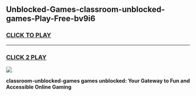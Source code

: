 
## Unblocked-Games-classroom-unblocked-games-Play-Free-bv9i6
<h3>
<a href="https://premium76.site?title=classroom-unblocked-games&ref=23A">CLICK TO PLAY</a></h3>
<hr>

<h3>
<a href="https://premium76.site?title=classroom-unblocked-games&ref=23A">CLICK 2 PLAY</a>
  
</h3>

<a href="https://premium76.site?title=classroom-unblocked-games&ref=23A"><img src="https://clearcache.store/games.png"></a>


**classroom-unblocked-games games unblocked: Your Gateway to Fun and Accessible Online Gaming**
